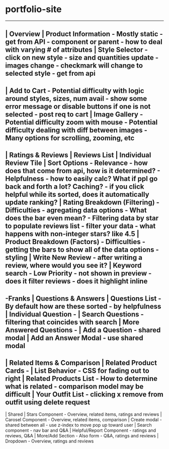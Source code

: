 # portfolio-site

-------------------------------------------------------------------
| Overview
  | Product Information
    - Mostly static
      - get from API
      - component or parent
    - how to deal with varying # of attributes
  | Style Selector
    - click on new style
      - size and quantities update
      - images change
      - checkmark will change to selected style
      - get from api
-------------------------------------------------------------------
  | Add to Cart
    - Potential difficulty with logic around styles, sizes, num avail
      - show some error message or disable buttons if one is not selected
      - post req to cart
  | Image Gallery
    - Potential difficulty zoom with mouse
    - Potential difficulty dealing with diff between images
    - Many options for scrolling, zooming, etc
-------------------------------------------------------------------
| Ratings & Reviews
  | Reviews List
  | Individual Review Tile
  | Sort Options
    - Relevance - how does that come from api, how is it determined?
    - Helpfulness - how to easily calc? What if ppl go back and forth a lot? Caching?
      - if you click helpful while its sorted, does it automatically update ranking?
  | Rating Breakdown (Filtering)
    - Difficulties - agregating data options
    - What does the bar even mean?
    - Filtering data by star to populate reviews list
        - filter your data
        - what happens with non-integer stars? like 4.5
  | Product Breakdown (Factors)
    - Difficulties - getting the bars to show all of the data options - styling
  | Write New Review
    - after writing a review, where would you see it?
  | Keyword search - Low Priority
    - not shown in preview
    - does it filter reviews
    - does it highlight inline
-------------------------------------------------------------------
-Franks
| Questions & Answers
  | Questions List
    - By default how are these sorted - by helpfulness
  | Individual Question
    -
  | Search Questions
    - filtering that coincides with search
  | More Answered Questions
    -
  | Add a Question
    - shared modal
  | Add an Answer Modal
    - use shared modal
-------------------------------------------------------------------
| Related Items & Comparison
  | Related Product Cards
    -
  | List Behavior
    - CSS for fading out to right
  | Related Products List
    - How to determine what is related
    - comparison model may be difficult
  | Your Outfit List
    - clicking x remove from outfit using delete request
-------------------------------------------------------------------
| Shared
  | Stars Component
    - Overview, related items, ratings and reviews
  | Carosel Component
    - Overview, related items, comparison
  | Create modal
    - shared between all
    - use z-index to move pop up toward user
  | Search component
    - nav bar and Q&A
  | Helpful/Report Component
    - ratings and reviews, Q&A
  | More/Add Section - Also form
    - Q&A, ratings and reviews
  | Dropdown
    - Overview, ratings and reviews
